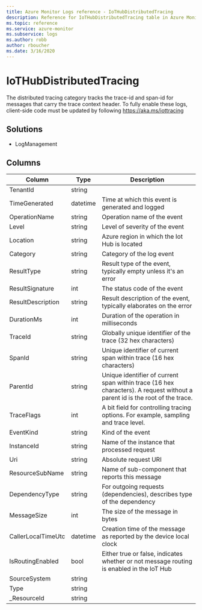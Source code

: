 ```yaml
---
title: Azure Monitor Logs reference - IoTHubDistributedTracing
description: Reference for IoTHubDistributedTracing table in Azure Monitor Logs.
ms.topic: reference
ms.service: azure-monitor
ms.subservice: logs
ms.author: robb
author: rboucher
ms.date: 3/16/2020
---
```


# IoTHubDistributedTracing

 The distributed tracing category tracks the trace-id and span-id for messages that carry the trace context header. To fully enable these logs, client-side code must be updated by following https://aka.ms/iottracing

## Solutions

- LogManagement




## Columns

|Column|Type|Description|
|---|---|---|
|TenantId|string||
|TimeGenerated|datetime|Time at which this event is generated and logged|
|OperationName|string|Operation name of the event|
|Level|string|Level of severity of the event|
|Location|string|Azure region in which the Iot Hub is located|
|Category|string|Category of the log event|
|ResultType|string|Result type of the event, typically empty unless it's an error|
|ResultSignature|int|The status code of the event|
|ResultDescription|string|Result description of the event, typically elaborates on the error|
|DurationMs|int|Duration of the operation in milliseconds|
|TraceId|string|Globally unique identifier of the trace (32 hex characters)|
|SpanId|string|Unique identifier of current span within trace (16 hex characters)|
|ParentId|string|Unique identifier of current span within trace (16 hex characters). A request without a parent id is the root of the trace.|
|TraceFlags|int|A bit field for controlling tracing options. For example, sampling and trace level.|
|EventKind|string|Kind of the event|
|InstanceId|string|Name of the instance that processed request|
|Uri|string|Absolute request URI|
|ResourceSubName|string|Name of sub-component that reports this message|
|DependencyType|string|For outgoing requests (dependencies), describes type of the dependency|
|MessageSize|int|The size of the message in bytes|
|CallerLocalTimeUtc|datetime|Creation time of the message as reported by the device local clock|
|IsRoutingEnabled|bool|Either true or false, indicates whether or not message routing is enabled in the IoT Hub|
|SourceSystem|string||
|Type|string||
|_ResourceId|string||
